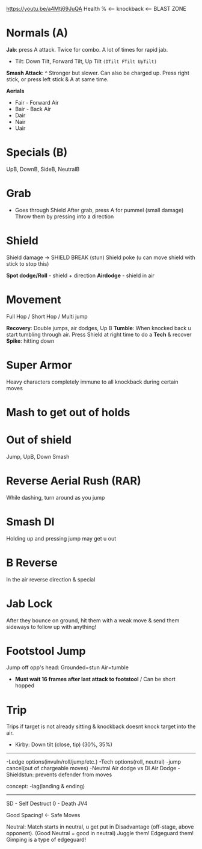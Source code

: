 https://youtu.be/a4Mtj69JuQA
Health % <-- knockback <-- BLAST ZONE
# Normals (A)
**Jab**: press A attack. Twice for combo. A lot of times for rapid jab.
- Tilt: Down Tilt, Forward Tilt, Up Tilt  `(DTilt FTilt UpTilt)`

**Smash Attack**: ^ Stronger but slower. Can also be charged up.
Press right stick, or press left stick & A at same time.

**Aerials**
- Fair - Forward Air
- Bair - Back Air
- Dair
- Nair
- Uair
# Specials (B)
UpB, DownB, SideB, NeutralB

# Grab
- Goes through Shield
After grab, press A for pummel (small damage)
Throw them by pressing into a direction
# Shield
Shield damage -> SHIELD BREAK (stun)
Shield poke (u can move shield with stick to stop this)

**Spot dodge/Roll** - shield + direction
**Airdodge** - shield in air
# Movement
Full Hop / Short Hop / Multi jump

**Recovery**: Double jumps, air dodges, Up B
**Tumble**: When knocked back u start tumbling through air. Press Shield at right time to do a **Tech** & recover
**Spike**: hitting down
# Super Armor
Heavy characters completely immune to all knockback during certain moves
# Mash to get out of holds

# Out of shield
Jump, UpB, Down Smash
# Reverse Aerial Rush (RAR)
While dashing, turn around as you jump
# Smash DI
Holding up and pressing jump may get u out
# B Reverse
In the air reverse direction & special
# Jab Lock
After they bounce on ground, hit them with a weak move & send them sideways to follow up with anything!
# Footstool Jump
Jump off opp's head: Grounded=stun Air=tumble
- **Must wait 16 frames after last attack to footstool** / Can be short hopped
# Trip
Trips if target is not already sitting & knockback doesnt knock target into the air.
- Kirby: Down tilt (close, tip)  (30%, 35%)

---
-Ledge options(invuln/roll/jump/etc.) -Tech options(roll, neutral) -jump cancel(out of chargeable moves) -Neutral Air dodge vs DI Air Dodge -Shieldstun: prevents defender from moves

concept: -lag(landing & ending)

---

SD - Self Destruct
0 - Death   JV4

Good Spacing! <- Safe Moves

Neutral: Match starts in neutral, u get put in Disadvantage (off-stage, above opponent).  (Good Neutral = good in neutral)
Juggle them! Edgeguard them! Gimping is a type of edgeguard!
